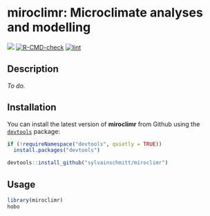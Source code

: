 # **miroclimr**: Microclimate analyses and modelling

[![](https://www.repostatus.org/badges/latest/wip.svg)](https://www.repostatus.org/#wip)
[![R-CMD-check](https://github.com/sylvainschmitt/microclimr/actions/workflows/R-CMD-check.yaml/badge.svg)](https://github.com/sylvainschmitt/microclimr/actions/workflows/R-CMD-check.yaml)
[![lint](https://github.com/sylvainschmitt/microclimr/workflows/lint.yaml/badge.svg)](https://github.com/sylvainschmitt/microclimr/actions?query=workflow%3Alint.yaml)

## Description

*To do.*

## Installation

You can install the latest version of **miroclimr** from Github using the [`devtools`](https://github.com/r-lib/devtools) package:

``` r
if (!requireNamespace("devtools", quietly = TRUE))
  install.packages("devtools")

devtools::install_github("sylvainschmitt/miroclimr")
```

## Usage

```r
library(miroclimr)
hobo
```
